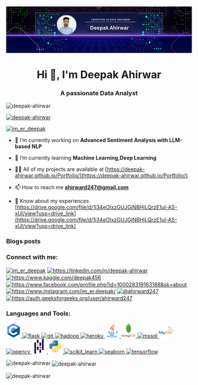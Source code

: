 ![logo](https://github.com/Deepak-Ahirwar/Deepak-Ahirwar/blob/main/Deepak%20Ahirwar%20(1).png)
<h1 align="center">Hi 👋, I'm Deepak Ahirwar</h1>
<h3 align="center">A passionate Data Analyst</h3>
<!-- <img align="right" alt="coding" width="400" src="https://user-images.githubusercontent.com/55389276/140866485-8fb1c876-9a8f-4d6a-98dc-08c4981eaf70.gif"> -->
<!-- <img align="right" alt="coding" width="400" src="https://user-images.githubusercontent.com/55389276/140866485-8fb1c876-9a8f-4d6a-98dc-08c4981eaf70.gif"> -->

<p align="left"> <img src="https://komarev.com/ghpvc/?username=deepak-ahirwar&label=Profile%20views&color=0e75b6&style=flat" alt="deepak-ahirwar" /> </p>

<p align="left"> <a href="https://github.com/ryo-ma/github-profile-trophy"><img src="https://github-profile-trophy.vercel.app/?username=deepak-ahirwar" alt="deepak-ahirwar" /></a> </p>

<p align="left"> <a href="https://twitter.com/im_er_deepak" target="blank"><img src="https://img.shields.io/twitter/follow/im_er_deepak?logo=twitter&style=for-the-badge" alt="im_er_deepak" /></a> </p>

- 🔭 I’m currently working on **Advanced Sentiment Analysis with LLM-based NLP**

- 🌱 I’m currently learning **Machine Learning,Deep Learning**

- 👨‍💻 All of my projects are available at [https://deepak-ahirwar.github.io/Portfolio/](https://deepak-ahirwar.github.io/Portfolio/)

- 📫 How to reach me **ahirward247@gmail.com**

- 📄 Know about my experiences [https://drive.google.com/file/d/1i34eOlxzGUJGiNBHjLQrzE1ul-AS-xUl/view?usp=drive_link](https://drive.google.com/file/d/1i34eOlxzGUJGiNBHjLQrzE1ul-AS-xUl/view?usp=drive_link)

### Blogs posts
<!-- BLOG-POST-LIST:START -->
<!-- BLOG-POST-LIST:END -->

<h3 align="left">Connect with me:</h3>
<p align="left">
<a href="https://twitter.com/im_er_deepak" target="blank"><img align="center" src="https://raw.githubusercontent.com/rahuldkjain/github-profile-readme-generator/master/src/images/icons/Social/twitter.svg" alt="im_er_deepak" height="30" width="40" /></a>
<a href="https://linkedin.com/in/https://linkedin.com/in/deepak-ahirwar" target="blank"><img align="center" src="https://raw.githubusercontent.com/rahuldkjain/github-profile-readme-generator/master/src/images/icons/Social/linked-in-alt.svg" alt="https://linkedin.com/in/deepak-ahirwar" height="30" width="40" /></a>
<a href="https://kaggle.com/https://www.kaggle.com/deepak456" target="blank"><img align="center" src="https://raw.githubusercontent.com/rahuldkjain/github-profile-readme-generator/master/src/images/icons/Social/kaggle.svg" alt="https://www.kaggle.com/deepak456" height="30" width="40" /></a>
<a href="https://fb.com/https://www.facebook.com/profile.php?id=100028319163188&sk=about" target="blank"><img align="center" src="https://raw.githubusercontent.com/rahuldkjain/github-profile-readme-generator/master/src/images/icons/Social/facebook.svg" alt="https://www.facebook.com/profile.php?id=100028319163188&sk=about" height="30" width="40" /></a>
<a href="https://instagram.com/https://www.instagram.com/im_er.deepak/" target="blank"><img align="center" src="https://raw.githubusercontent.com/rahuldkjain/github-profile-readme-generator/master/src/images/icons/Social/instagram.svg" alt="https://www.instagram.com/im_er.deepak/" height="30" width="40" /></a>
<a href="https://medium.com/@ahirward247" target="blank"><img align="center" src="https://raw.githubusercontent.com/rahuldkjain/github-profile-readme-generator/master/src/images/icons/Social/medium.svg" alt="@ahirward247" height="30" width="40" /></a>
<a href="https://auth.geeksforgeeks.org/user/https://auth.geeksforgeeks.org/user/ahirward247" target="blank"><img align="center" src="https://raw.githubusercontent.com/rahuldkjain/github-profile-readme-generator/master/src/images/icons/Social/geeks-for-geeks.svg" alt="https://auth.geeksforgeeks.org/user/ahirward247" height="30" width="40" /></a>
</p>

<h3 align="left">Languages and Tools:</h3>
<p align="left"> <a href="https://www.cprogramming.com/" target="_blank" rel="noreferrer"> <img src="https://raw.githubusercontent.com/devicons/devicon/master/icons/c/c-original.svg" alt="c" width="40" height="40"/> </a> <a href="https://flask.palletsprojects.com/" target="_blank" rel="noreferrer"> <img src="https://www.vectorlogo.zone/logos/pocoo_flask/pocoo_flask-icon.svg" alt="flask" width="40" height="40"/> </a> <a href="https://git-scm.com/" target="_blank" rel="noreferrer"> <img src="https://www.vectorlogo.zone/logos/git-scm/git-scm-icon.svg" alt="git" width="40" height="40"/> </a> <a href="https://hadoop.apache.org/" target="_blank" rel="noreferrer"> <img src="https://www.vectorlogo.zone/logos/apache_hadoop/apache_hadoop-icon.svg" alt="hadoop" width="40" height="40"/> </a> <a href="https://heroku.com" target="_blank" rel="noreferrer"> <img src="https://www.vectorlogo.zone/logos/heroku/heroku-icon.svg" alt="heroku" width="40" height="40"/> </a> <a href="https://www.java.com" target="_blank" rel="noreferrer"> <img src="https://raw.githubusercontent.com/devicons/devicon/master/icons/java/java-original.svg" alt="java" width="40" height="40"/> </a> <a href="https://www.mongodb.com/" target="_blank" rel="noreferrer"> <img src="https://raw.githubusercontent.com/devicons/devicon/master/icons/mongodb/mongodb-original-wordmark.svg" alt="mongodb" width="40" height="40"/> </a> <a href="https://www.microsoft.com/en-us/sql-server" target="_blank" rel="noreferrer"> <img src="https://www.svgrepo.com/show/303229/microsoft-sql-server-logo.svg" alt="mssql" width="40" height="40"/> </a> <a href="https://www.mysql.com/" target="_blank" rel="noreferrer"> <img src="https://raw.githubusercontent.com/devicons/devicon/master/icons/mysql/mysql-original-wordmark.svg" alt="mysql" width="40" height="40"/> </a> <a href="https://opencv.org/" target="_blank" rel="noreferrer"> <img src="https://www.vectorlogo.zone/logos/opencv/opencv-icon.svg" alt="opencv" width="40" height="40"/> </a> <a href="https://pandas.pydata.org/" target="_blank" rel="noreferrer"> <img src="https://raw.githubusercontent.com/devicons/devicon/2ae2a900d2f041da66e950e4d48052658d850630/icons/pandas/pandas-original.svg" alt="pandas" width="40" height="40"/> </a> <a href="https://www.python.org" target="_blank" rel="noreferrer"> <img src="https://raw.githubusercontent.com/devicons/devicon/master/icons/python/python-original.svg" alt="python" width="40" height="40"/> </a> <a href="https://scikit-learn.org/" target="_blank" rel="noreferrer"> <img src="https://upload.wikimedia.org/wikipedia/commons/0/05/Scikit_learn_logo_small.svg" alt="scikit_learn" width="40" height="40"/> </a> <a href="https://seaborn.pydata.org/" target="_blank" rel="noreferrer"> <img src="https://seaborn.pydata.org/_images/logo-mark-lightbg.svg" alt="seaborn" width="40" height="40"/> </a> <a href="https://www.tensorflow.org" target="_blank" rel="noreferrer"> <img src="https://www.vectorlogo.zone/logos/tensorflow/tensorflow-icon.svg" alt="tensorflow" width="40" height="40"/> </a> </p>


<p><img align="left" src="https://github-readme-stats.vercel.app/api/top-langs?username=deepak-ahirwar&show_icons=true&locale=en&layout=compact" alt="deepak-ahirwar" /></p>
<p>&nbsp;<img align="center" src="https://github-readme-stats.vercel.app/api?username=deepak-ahirwar&show_icons=true&locale=en" alt="deepak-ahirwar" /></p>
<p><img align="center" src="https://github-readme-streak-stats.herokuapp.com/?user=deepak-ahirwar&" alt="deepak-ahirwar" /></p>


